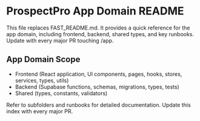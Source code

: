 # ProspectPro App Domain README

This file replaces FAST_README.md. It provides a quick reference for the app domain, including frontend, backend, shared types, and key runbooks. Update with every major PR touching /app.

## App Domain Scope

- Frontend (React application, UI components, pages, hooks, stores, services, types, utils)
- Backend (Supabase functions, schemas, migrations, types, tests)
- Shared (types, constants, validators)

Refer to subfolders and runbooks for detailed documentation. Update this index with every major PR.
